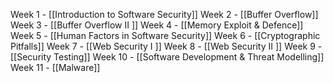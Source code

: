 Week 1 - [[Introduction to Software Security]]
Week 2 - [[Buffer Overflow]]
Week 3 - [[Buffer Overflow II ]]
Week 4 - [[Memory Exploit & Defence]]
Week 5 - [[Human Factors in Software Security]]
Week 6 - [[Cryptographic Pitfalls]]
Week 7 - [[Web Security I ]]
Week 8 - [[Web Security II ]]
Week 9 - [[Security Testing]]
Week 10 - [[Software Development & Threat Modelling]]
Week 11 - [[Malware]]
